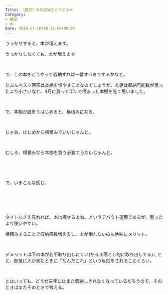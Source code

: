 ```yaml
---
Title: ［雑記］本の収納をどうするか
Category:
- 雑記
- 本
Date: 2016-11-16T08:15:02+09:00
---
```


<p>うっかりすると、本が増えます。</p>
<p>うっかりしなくても、本が増えます。</p>
<p> </p>
<p>で、この本をどうやって収納すれば一番すっきりするかなと。</p>
<p>たぶんベスト回答は本棚を増やすことなのでしょうが、本棚は収納可能数が思ったより小さいなと、4月に買って半年で埋まった本棚を見て思いました。</p>
<p> </p>
<p>で、本棚が詰まりはじめると、横積みになる。</p>
<p> </p>
<p>じゃあ、はじめから横積みでいいじゃんと。</p>
<p> </p>
<p>むしろ、横積みなら本棚を買う必要すらないじゃんと。</p>
<p> </p>
<p> </p>
<p>で、いまこんな感じ。</p>
<p><img class="magnifiable" src="https://cdn-ak2.f.st-hatena.com/images/fotolife/a/alfe1025/20010319/20010319095240.jpg" alt="" /></p>
<p> </p>
<p> </p>
<p>タイトルさえ見れれば、本は探せるよね。というアバウト運用であるが、思ったより使いやすい。</p>
<p>横積みすることで収納冊数増えるし、本が倒れないのも地味にメリット。</p>
<p> </p>
<p>デメリットは下の本が若干取り出しにくい(だるま落とし的に取り出してる)ことと、部屋に人が来たときに「なんだこれ」という反応をされることくらい。</p>
<p> </p>
<p>とはいっても、どうせ来年にはまた収納しきれなくなっているだろうので、そのときはまたそのときで考える。</p>
